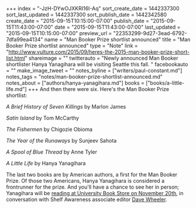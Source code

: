 +++
index = "-JzH-DYwOJXKRI16I-Aq"
sort_create_date = 1442337300
sort_last_updated = 1442337300
sort_publish_date = 1442342580
create_date = "2015-09-15T10:15:00-07:00"
publish_date = "2015-09-15T11:43:00-07:00"
date = "2015-09-15T11:43:00-07:00"
last_updated = "2015-09-15T10:15:00-07:00"
preview_url = "22353299-9d27-3ead-6792-7dfa99ea4134"
name = "Man Booker Prize shortlist announced"
title = "Man Booker Prize shortlist announced"
type = "Note"
link = "http://www.vulture.com/2015/09/heres-the-2015-man-booker-prize-short-list.html"
shareimage = ""
twitterauto = "Newly announced Man Booker shortlister Hanya Yanagihara will be visiting Seattle this fall. "
facebookauto = ""
make_image_tweet = ""
notes_byline = ["writers/paul-constant.md"]
notes_tags = "notes/man-booker-prize-shortlist-announced.md"
notes_about = ["authors/hanya-yanagihara.md"]
books = ["books/a-little-life.md"]
+++
And then there were six. Here's the Man Booker Prize shortlist:

*A Brief History of Seven Killings* by Marlon James

*Satin Island* by Tom McCarthy

*The Fishermen* by Chigozie Obioma

*The Year of the Runaways* by Sunjeev Sahota

*A Spool of Blue Thread* by Anne Tyler

*A Little Life* by Hanya Yanagihara

The last two books are by American authors, a first for the Man Booker Prize. Of those two Americans, Hanya Yanagihara is considered a frontrunner for the prize. And you'll have a chance to see her in person; Yanagihara will be [reading at University Book Store on November 20th](https://twitter.com/daviewheeler/status/643483335721795585), in conversation with Shelf Awareness associate editor [Dave Wheeler](https://twitter.com/daviewheeler).